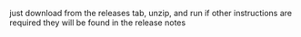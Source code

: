 just download from the releases tab, unzip, and run
if other instructions are required they will be found in the release notes
